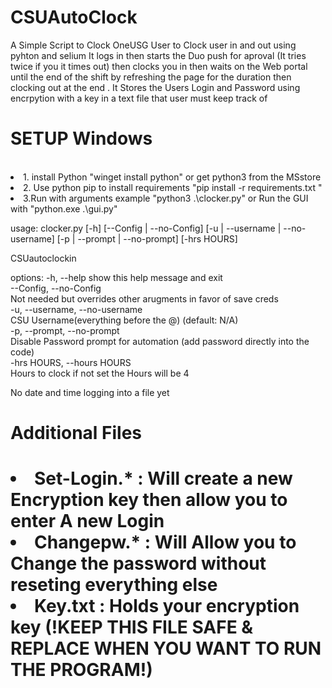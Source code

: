 # CSUAutoClock
 A Simple Script to Clock OneUSG User to Clock user in and out using pyhton and selium
It logs in then starts the Duo push for aproval (It tries twice if you it times out) then clocks you in then waits on the Web portal until the end of the shift by refreshing the page for the duration then clocking out at the end . It Stores the Users Login and Password using encrpytion with a key in a text file that user must keep track of
<h1>SETUP Windows</h1><br/>

<li>1. install Python "winget install python" or get python3 from the MSstore
<li>2. Use python pip to install requirements "pip install -r requirements.txt "
<li>3.Run with arguments  example "python3 .\clocker.py" or Run the GUI with "python.exe .\gui.py"

usage: clocker.py [-h] [--Config | --no-Config]
                  [-u | --username | --no-username]
                  [-p | --prompt | --no-prompt] [-hrs HOURS]

CSUautoclockin

options:
  -h, --help            show this help message and exit<br/>
  --Config, --no-Config<br/>
                        Not needed but overrides other arugments in favor of
                        save creds<br/>
  -u, --username, --no-username<br/>
                        CSU Username(everything before the @) (default: N/A)<br/>
  -p, --prompt, --no-prompt<br/>
                        Disable Password prompt for automation (add password
                        directly into the code)<br/>
  -hrs HOURS, --hours HOURS<br/>
                        Hours to clock if not set the Hours will be 4<br/>


No date and time logging  into a file yet 

<h1>Additional Files<h1>
<li>Set-Login.* : Will create a new Encryption key then allow you to enter A new Login 
<li>Changepw.* : Will Allow you to Change the password without reseting everything else 
<li>Key.txt : Holds your encryption key (!KEEP THIS FILE SAFE & REPLACE WHEN YOU WANT TO RUN THE PROGRAM!)